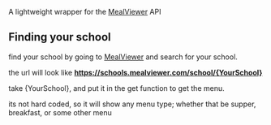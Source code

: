 A lightweight wrapper for the [MealViewer](https://mealviewer.com/) API

## Finding your school
find your school by going to [MealViewer](https://schools.mealviewer.com/) and search for your school.

the url will look like **https://schools.mealviewer.com/school/{YourSchool}**

take {YourSchool}, and put it in the get function to get the menu.


its not hard coded, so it will show any menu type; whether that be supper, breakfast, or some other menu